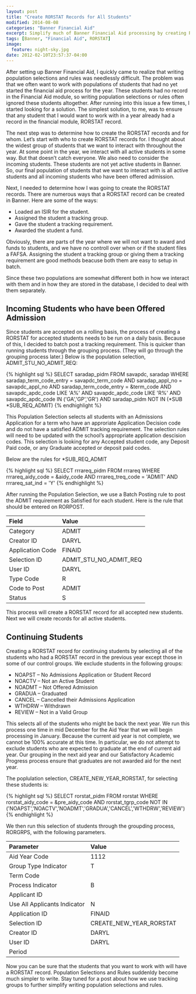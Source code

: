 ```yaml
---
layout: post
title: "Create RORSTAT Records for All Students"
modified: 2014-08-08
categories: "Banner Financial Aid"
excerpt: Simplify much of Banner Financial Aid processing by creating RORSTAT records for all potential students.
tags: [Banner, "Financial Aid", RORSTAT]
image:
  feature: night-sky.jpg
date: 2012-02-10T23:57:37-04:00
---
```


After setting up Banner Financial Aid, I quickly came to realize that writing population selections and rules was needlessly difficult. The problem was that we often want to work with populations of students that had no yet started the financial aid process for the year. These students had no record in the Financial Aid module, so writing population selections or rules often ignored these students altogether. After running into this issue a few times, I started looking for a solution. The simplest solution, to me, was to ensure that any student that I would want to work with in a year already had a record in the financial module, RORSTAT record.

The next step was to determine how to create the RORSTAT records and for whom. Let’s start with who to create RORSTAT records for. I thought about the widest group of students that we want to interact with throughout the year. At some point in the year, we interact with all active students in some way. But that doesn’t catch everyone. We also need to consider the incoming students. These students are not yet active students in Banner. So, our final population of students that we want to interact with is all active students and all incoming students who have been offered admission.

Next, I needed to determine how I was going to create the RORSTAT records. There are numerous ways that a RORSTAT record can be created in Banner. Here are some of the ways:

- Loaded an ISIR for the student.
- Assigned the student a tracking group.
- Gave the student a tracking requirement.
- Awarded the student a fund.

Obviously, there are parts of the year where we will not want to award and funds to students, and we have no controll over when or if the student files a FAFSA. Assigning the student a tracking group or giving them a tracking requirement are good methods beacuse both them are easy to setup in batch.

Since these two populations are somewhat different both in how we interact with them and in how they are stored in the database, I decided to deal with them separately.

## Incoming Students who have been Offered Admission

Since students are accepted on a rolling basis, the process of creating a RORSTAT for accepted students needs to be run on a daily basis. Because of this, I decided to batch post a tracking requirement. This is quicker than running students through the grouping process. (They will go through the grouping process later.) Below is the population selection, ADMIT_STU_NO_ADMIT_REQ:

{% highlight sql %}
SELECT saradap_pidm
FROM savapdc, saradap
WHERE saradap_term_code_entry = savapdc_term_code
  AND saradap_appl_no = savapdc_appl_no
  AND saradap_term_code_entry = &term_code
  AND savapdc_apdc_code LIKE 'A%'
  AND savapdc_apdc_code LIKE 'R%'
  AND savapdc_apdc_code IN ('GA','GP','GR')
  AND saradap_pidm NOT IN (*SUB *SUB_REQ_ADMIT)
{% endhighlight %}

This Population Selection selects all students with an Admissions Application for a term who have an approriate Application Decision code and do not have a satisfied ADMIT tracking requirement. The selection rules will need to be updated with the school’s appropriate application descision codes. This selection is looking for any Accepted student code, any Deposit Paid code, or any Graduate accepted or deposit paid codes.

Below are the rules for *SUB_REQ_ADMIT

{% highlight sql %}
SELECT rrrareq_pidm
FROM rrrareq
WHERE rrrareq_aidy_code = &aidy_code
  AND rrrareq_treq_code = 'ADMIT'
  AND rrrareq_sat_ind = 'Y'
{% endhighlight %}

After running the Population Selection, we use a Batch Posting rule to post the ADMIT requirement as Satisfied for each student. Here is the rule that should be entered on RORPOST.

| Field            | Value                  |
|:-----------------|:-----------------------|
| Category         | ADMIT                  |
| Creator ID       | DARYL                  |
| Application Code | FINAID                 |
| Selection ID     | ADMIT_STU_NO_ADMIT_REQ |
| User ID          | DARYL                  |
| Type Code        | R                      |
| Code to Post     | ADMIT                  |
| Status           | S                      |

This process will create a RORSTAT record for all accepted new students. Next we will create records for all active students.

## Continuing Students

Creating a RORSTAT record for continuing students by selecting all of the students who had a RORSTAT record in the previous year except those in some of our control groups. We exclude students in the following groups:

- NOAPST – No Admissions Application or Student Record
- NOACTV – Not an Active Student
- NOADMT – Not Offered Admission
- GRADUA – Graduated
- CANCEL – Cancelled their Admissions Application
- WTHDRW – Withdrawn
- REVIEW – Not in a Valid Group

This selects all of the students who might be back the next year. We run this process one time in mid December for the Aid Year that we will begin processing in January. Because the current aid year is not complete, we cannot be 100% accurate at this time. In particular, we do not attempt to exclude students who are expected to graduate at the end of current aid year. Our grouping in the next aid year and our Satisfactory Academic Progress process ensure that graduates are not awarded aid for the next year.

The poplulation selection, CREATE_NEW_YEAR_RORSTAT, for selecting these students is:

{% highlight sql %}
SELECT rorstat_pidm
FROM rorstat
WHERE rorstat_aidy_code = &pre_aidy_code
  AND rorstat_tgrp_code NOT IN ('NOAPST','NOACTV','NOADMT','GRADUA','CANCEL','WTHDRW','REVIEW')
{% endhighlight %}

We then run this selection of students through the groupding process, RORGRPS, with the following parameters.

| Parameter                     | Value                   |
|:------------------------------|:------------------------|
| Aid Year Code                 | 1112                    |
| Group Type Indicator          | T                       |
| Term Code                     |                         |
| Process Indicator             | B                       |
| Applicant ID                  |                         |
| Use All Applicants Indicator  | N                       |
| Application ID                | FINAID                  |
| Selection ID                  | CREATE_NEW_YEAR_RORSTAT |
| Creator ID                    | DARYL                   |
| User ID                       | DARYL                   |
| Period                        |                         |

Now you can be sure that the students that you want to work with will have a RORSTAT record. Population Selections and Rules suddenldy become much simpler to write. Stay tuned for a post about how we use tracking groups to further simplify writing population selections and rules.